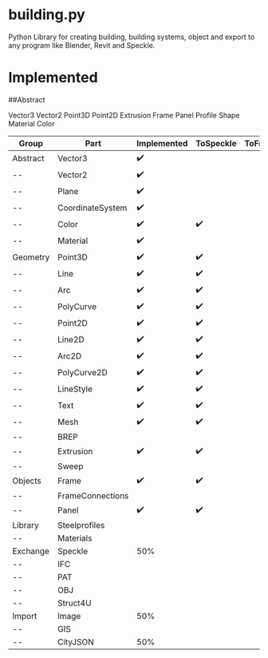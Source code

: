 # building.py
Python Library for creating building, building systems, object and export to any program like Blender, Revit and Speckle.

# Implemented

##Abstract

Vector3
Vector2
Point3D
Point2D
Extrusion
Frame
Panel
Profile
Shape
Material
Color

Group | Part | Implemented | ToSpeckle | ToFreeCAD 
--- | --- | --- | --- | --- 
Abstract | Vector3 | :heavy_check_mark: |  |  
-- | Vector2 | :heavy_check_mark: |  |  
-- | Plane | :heavy_check_mark: |  |  
-- | CoordinateSystem | :heavy_check_mark: |  |  
-- | Color | :heavy_check_mark: | :heavy_check_mark: |  
-- | Material | :heavy_check_mark: | |  
Geometry | Point3D | :heavy_check_mark: | :heavy_check_mark:  |  
-- | Line | :heavy_check_mark: | :heavy_check_mark:  |  
-- | Arc | :heavy_check_mark: | :heavy_check_mark:  |  
-- | PolyCurve | :heavy_check_mark: | :heavy_check_mark:  |  
-- | Point2D | :heavy_check_mark: | :heavy_check_mark:  |  
-- | Line2D | :heavy_check_mark: | :heavy_check_mark:  |  
-- | Arc2D | :heavy_check_mark: | :heavy_check_mark:  |  
-- | PolyCurve2D | :heavy_check_mark: | :heavy_check_mark:  |  
-- | LineStyle | :heavy_check_mark: | :heavy_check_mark:  |  
-- | Text | :heavy_check_mark: | :heavy_check_mark:  |  
-- | Mesh | :heavy_check_mark: | :heavy_check_mark:  |  
-- | BREP | | |  
-- | Extrusion | :heavy_check_mark: | :heavy_check_mark:  |  
-- | Sweep | | |  
Objects | Frame | :heavy_check_mark: | :heavy_check_mark:  |  
-- | FrameConnections | |  |  
--| Panel | :heavy_check_mark: | :heavy_check_mark:  |  
Library | Steelprofiles | |  |  
-- | Materials | |  |  
Exchange | Speckle | 50% |  |  
-- | IFC | |  |  
-- | PAT | |  |  
-- | OBJ | |  |  
-- | Struct4U | |  |  
Import | Image | 50% |  |  
-- | GIS | |  |  
-- | CityJSON | 50% |  |  
